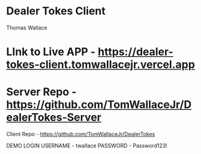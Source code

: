# Dealer Tokes Client
Thomas Wallace

# LInk to Live APP - https://dealer-tokes-client.tomwallacejr.vercel.app
# Server Repo - https://github.com/TomWallaceJr/DealerTokes-Server
Client Repo - https://github.com/TomWallaceJr/DealerTokes

DEMO LOGIN
USERNAME - twallace
PASSWORD - Password123!